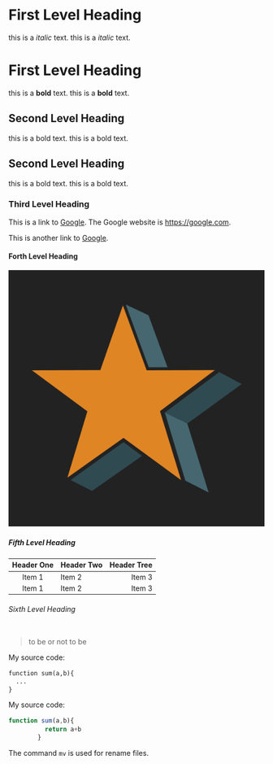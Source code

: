 # First Level Heading
this is a *italic* text.
this is a _italic_ text.


First Level Heading
==
this is a **bold** text.
this is a __bold__ text.


## Second Level Heading
this is a bold text.
this is a bold text.

Second Level Heading
--
this is a bold text.
this is a bold text.

### Third Level Heading
This is a link to [Google](https://google.com).
The Google website is <https://google.com>.

This is another link to [Google][mySite].

[mySite]:https://google.com ("The google website")

#### Forth Level Heading
![star](tile.png)

##### Fifth Level Heading
| Header One  | Header Two  |Header Tree  |
| :----------: | :------------- |-:
| Item 1       | Item 2       |Item 3
| Item 1       | Item 2       |Item 3

###### Sixth Level Heading
```

```


>to be or not to be

My source code:

    function sum(a,b){
      ...
    }

My source code:
```js      
function sum(a,b){
          return a+b
        }
```

The command `mv` is used for rename files.
